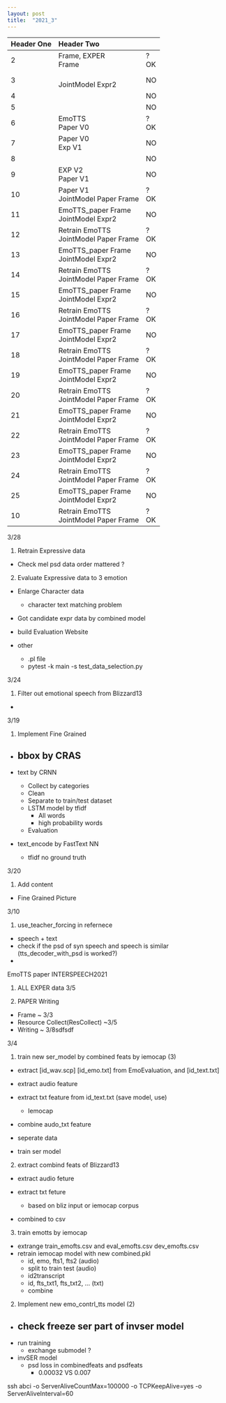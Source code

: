 ```yaml
---
layout: post
title:  "2021_3"
---
```


| Header One     | Header Two     | |
| :------------- | :------------- |:------ |
|  2  | Frame, EXPER  <br> Frame      | ? <br> OK |
|  3  |          <br> JointModel Expr2      |  NO <br>  |
|  4  |          <br>                           |  NO  |
|  5  |          <br>        |  NO  |
|  6  | EmoTTS   <br> Paper V0      | ? <br> OK |
|  7  | Paper V0 <br> Exp V1      |  NO <br>  |
|  8  |      <br>                           |  NO  |
|  9  | EXP V2      <br> Paper V1        |  NO  |
|  10 | Paper V1    <br> JointModel Paper Frame| ? <br> OK |
|  11 | EmoTTS_paper Frame <br> JointModel Expr2      |  NO <br>  |
|  12 | Retrain EmoTTS     <br> JointModel Paper Frame| ? <br> OK |
|  13 | EmoTTS_paper Frame <br> JointModel Expr2      |  NO <br>  |
|  14 | Retrain EmoTTS     <br> JointModel Paper Frame| ? <br> OK |
|  15 | EmoTTS_paper Frame <br> JointModel Expr2      |  NO <br>  |
|  16 | Retrain EmoTTS     <br> JointModel Paper Frame| ? <br> OK |
|  17 | EmoTTS_paper Frame <br> JointModel Expr2      |  NO <br>  |
|  18 | Retrain EmoTTS     <br> JointModel Paper Frame| ? <br> OK |
|  19 | EmoTTS_paper Frame <br> JointModel Expr2      |  NO <br>  |
|  20 | Retrain EmoTTS     <br> JointModel Paper Frame| ? <br> OK |
|  21 | EmoTTS_paper Frame <br> JointModel Expr2      |  NO <br>  |
|  22 | Retrain EmoTTS     <br> JointModel Paper Frame| ? <br> OK |
|  23 | EmoTTS_paper Frame <br> JointModel Expr2      |  NO <br>  |
|  24 | Retrain EmoTTS     <br> JointModel Paper Frame| ? <br> OK |
|  25 | EmoTTS_paper Frame <br> JointModel Expr2      |  NO <br>  |
|  10 | Retrain EmoTTS     <br> JointModel Paper Frame| ? <br> OK |

3/28
1. Retrain Expressive data
  - Check mel psd data order mattered ?

2. Evaluate Expressive data to 3 emotion
  - Enlarge Character data
    - character text matching problem
  - Got candidate expr data by combined model
  - build Evaluation Website


- other
  - .pl file
  - pytest -k main -s test_data_selection.py
  

3/24
1. Filter out emotional speech from Blizzard13
  -


3/19
1. Implement Fine Grained
  - bbox by CRAS
    -
  - text by CRNN
    - Collect by categories
    - Clean
    - Separate to train/test dataset
    - LSTM model by tfidf
      - All words
      - high probability words
    - Evaluation


  - text_encode by FastText NN
    - tfidf no ground truth


3/20
1. Add content
  - Fine Grained Picture

3/10
1. use_teacher_forcing in refernece
  - speech + text
  - check if the psd of syn speech and speech is similar (tts_decoder_with_psd is worked?)
  -

EmoTTS paper INTERSPEECH2021

1. ALL EXPER data 3/5

2. PAPER Writing
  - Frame  ~ 3/3
  - Resource Collect(ResCollect) ~3/5
  - Writing ~ 3/8sdfsdf



3/4

1. train new ser_model by combined feats by iemocap (3)
  - extract [id_wav.scp] [id_emo.txt] from EmoEvaluation, and [id_text.txt]
  - extract audio feature
  - extract txt feature from id_text.txt (save model, use)
    - Iemocap
  - combine audo_txt feature

  - seperate data
  - train ser model


2. extract combind feats of Blizzard13
  - extract audio feture

  - extract txt feture
    - based on bliz input or iemocap corpus
  - combined to csv

3. train emotts by iemocap
  - extrange train_emofts.csv and eval_emofts.csv dev_emofts.csv
  - retrain iemocap model with new combined.pkl
    - id, emo, fts1, fts2 (audio)
    - split to train test (audio)
    - id2transcript
    - id, fts_txt1, fts_txt2, ... (txt)
    - combine

2. Implement new emo_contrl_tts model (2)
  - check freeze ser part of invser model
    -
  - run training
    - exchange submodel ?
  - invSER model
    - psd loss in combinedfeats and psdfeats
      - 0.00032 VS 0.007

ssh abci -o ServerAliveCountMax=100000 -o TCPKeepAlive=yes -o ServerAliveInterval=60
